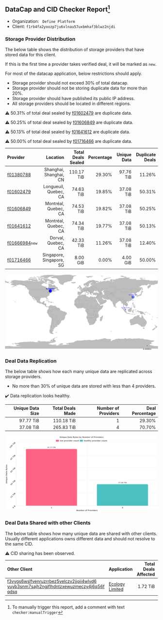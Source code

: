 ## DataCap and CID Checker Report[^1]
 - Organization: ` Define Platform`
 - Client: `f1rb4fa2yoozp7ju6xlnau57uxbmhaf3blwz2njdi`
### Storage Provider Distribution
The below table shows the distribution of storage providers that have stored data for this client.

If this is the first time a provider takes verified deal, it will be marked as `new`.

For most of the datacap application, below restrictions should apply.
 - Storage provider should not exceed 30% of total datacap.
 - Storage provider should not be storing duplicate data for more than 20%.
 - Storage provider should have published its public IP address.
 - All storage providers should be located in different regions.

⚠️ 50.31% of total deal sealed by [f01602479](https://filfox.info/en/address/f01602479) are duplicate data.

⚠️ 50.25% of total deal sealed by [f01606849](https://filfox.info/en/address/f01606849) are duplicate data.

⚠️ 50.13% of total deal sealed by [f01641612](https://filfox.info/en/address/f01641612) are duplicate data.

⚠️ 50.00% of total deal sealed by [f01716466](https://filfox.info/en/address/f01716466) are duplicate data.

| Provider                                                    |                 Location | Total Deals Sealed | Percentage | Unique Data | Duplicate Deals |
| :---------------------------------------------------------- | -----------------------: | -----------------: | ---------: | ----------: | --------------: |
| [f01380788](https://filfox.info/en/address/f01380788)       |   Shanghai, Shanghai, CN |         110.17 TiB |     29.30% |   97.76 TiB |          11.26% |
| [f01602479](https://filfox.info/en/address/f01602479)       |    Longueuil, Quebec, CA |          74.63 TiB |     19.85% |   37.08 TiB |          50.31% |
| [f01606849](https://filfox.info/en/address/f01606849)       |     Montréal, Quebec, CA |          74.53 TiB |     19.82% |   37.08 TiB |          50.25% |
| [f01641612](https://filfox.info/en/address/f01641612)       |     Montréal, Quebec, CA |          74.34 TiB |     19.77% |   37.08 TiB |          50.13% |
| [f01666984](https://filfox.info/en/address/f01666984)`new`  |       Dorval, Quebec, CA |          42.33 TiB |     11.26% |   37.08 TiB |          12.40% |
| [f01716466](https://filfox.info/en/address/f01716466)       | Singapore, Singapore, SG |           8.00 GiB |      0.00% |    4.00 GiB |          50.00% |

![Provider Distribution](https://raw.githubusercontent.com/data-preservation-programs/filplus-checker-assets/main/filecoin-project/filecoin-plus-large-datasets/issues/91/1671092602823.png)
### Deal Data Replication
The below table shows how each many unique data are replicated across storage providers.
- No more than 30% of unique data are stored with less than 4 providers.

✔️ Data replication looks healthy.

| Unique Data Size | Total Deals Made | Number of Providers | Deal Percentage |
| ---------------: | ---------------: | ------------------: | --------------: |
|        97.77 TiB |       110.18 TiB |                   1 |          29.30% |
|        37.08 TiB |       265.83 TiB |                   4 |          70.70% |

![Replication Distribution](https://raw.githubusercontent.com/data-preservation-programs/filplus-checker-assets/main/filecoin-project/filecoin-plus-large-datasets/issues/91/1671092603950.png)
### Deal Data Shared with other Clients
The below table shows how many unique data are shared with other clients.
Usually different applications owns different data and should not resolve to the same CID.

⚠️ CID sharing has been observed.

| Other Client                                                                                                                                                                                                              | Application                                                                                   | Total Deals Affected | Unique CIDs | Verifier |
| :------------------------------------------------------------------------------------------------------------------------------------------------------------------------------------------------------------------------ | :-------------------------------------------------------------------------------------------- | -------------------: | ----------: | -------: |
| [f3vygs6wslfvenruzrrbez5yelczv2jjoii4wlvd6<br/>yuyb3snm7sajh2ngjflhdntzxewuzmeczy4j6q56f<br/>qdsq](https://filfox.info/en/address/f3vygs6wslfvenruzrrbez5yelczv2jjoii4wlvd6yuyb3snm7sajh2ngjflhdntzxewuzmeczy4j6q56fqdsq) | [Ecology Limited](https://github.com/filecoin-project/filecoin-plus-large-datasets/issues/36) |             1.72 TiB |           1 | LDN # 36 |

[^1]: To manually trigger this report, add a comment with text `checker:manualTrigger`
